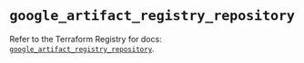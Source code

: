 # `google_artifact_registry_repository`

Refer to the Terraform Registry for docs: [`google_artifact_registry_repository`](https://registry.terraform.io/providers/hashicorp/google-beta/6.5.0/docs/resources/google_artifact_registry_repository).
